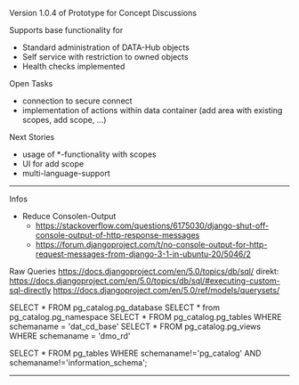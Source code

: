 Version 1.0.4 of Prototype for Concept Discussions

Supports base functionality for 
- Standard administration of DATA-Hub objects
- Self service with restriction to owned objects
- Health checks implemented

Open Tasks
- connection to secure connect
- implementation of actions within data container (add area with existing scopes, add scope, ...)

Next Stories
- usage of *-functionality with scopes
- UI for add scope 
- multi-language-support

------------------------------------------------------------------------------------------
Infos
- Reduce Consolen-Output 
  - https://stackoverflow.com/questions/6175030/django-shut-off-console-output-of-http-response-messages
  - https://forum.djangoproject.com/t/no-console-output-for-http-request-messages-from-django-3-1-in-ubuntu-20/5046/2


Raw Queries
https://docs.djangoproject.com/en/5.0/topics/db/sql/
direkt: https://docs.djangoproject.com/en/5.0/topics/db/sql/#executing-custom-sql-directly
https://docs.djangoproject.com/en/5.0/ref/models/querysets/

SELECT * FROM pg_catalog.pg_database 
SELECT * from pg_catalog.pg_namespace
SELECT * FROM pg_catalog.pg_tables     WHERE schemaname = 'dat_cd_base'
SELECT * FROM pg_catalog.pg_views      WHERE schemaname = 'dmo_rd'

SELECT * FROM pg_tables
  WHERE schemaname!='pg_catalog'
    AND schemaname!='information_schema';

------------------------------------------------------------------------------------------

